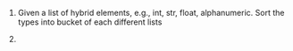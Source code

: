 1. Given a list of hybrid elements, e.g., int, str, float, alphanumeric. 
Sort the types into bucket of each different lists


2. 
